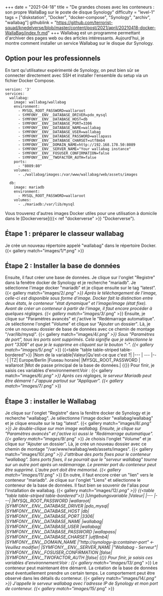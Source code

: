 +++
date = "2021-04-18"
title = "De grandes choses avec les conteneurs : son propre WallaBag sur le poste de disque Synology"
difficulty = "level-1"
tags = ["diskstation", "Docker", "docker-compose", "Synology", "archiv", "wallabag"]
githublink = "https://github.com/terrorist-squad/knedelverse/blob/master/content/post/2021/april/20210418-docker-WallaBag/index.fr.md"
+++
Wallabag est un programme permettant d'archiver des pages web ou des articles intéressants. Aujourd'hui, je montre comment installer un service Wallabag sur le disque dur Synology.
## Option pour les professionnels
En tant qu'utilisateur expérimenté de Synology, on peut bien sûr se connecter directement avec SSH et installer l'ensemble du setup via un fichier Docker Compose.
```
version: '3'
services:
  wallabag:
    image: wallabag/wallabag
    environment:
      - MYSQL_ROOT_PASSWORD=wallaroot
      - SYMFONY__ENV__DATABASE_DRIVER=pdo_mysql
      - SYMFONY__ENV__DATABASE_HOST=db
      - SYMFONY__ENV__DATABASE_PORT=3306
      - SYMFONY__ENV__DATABASE_NAME=wallabag
      - SYMFONY__ENV__DATABASE_USER=wallabag
      - SYMFONY__ENV__DATABASE_PASSWORD=wallapass
      - SYMFONY__ENV__DATABASE_CHARSET=utf8mb4
      - SYMFONY__ENV__DOMAIN_NAME=http://192.168.178.50:8089
      - SYMFONY__ENV__SERVER_NAME="Your wallabag instance"
      - SYMFONY__ENV__FOSUSER_CONFIRMATION=false
      - SYMFONY__ENV__TWOFACTOR_AUTH=false
    ports:
      - "8089:80"
    volumes:
      - ./wallabag/images:/var/www/wallabag/web/assets/images

  db:
    image: mariadb
    environment:
      - MYSQL_ROOT_PASSWORD=wallaroot
    volumes:
      - ./mariadb:/var/lib/mysql

```
Vous trouverez d'autres images Docker utiles pour une utilisation à domicile dans le [Dockerverse]({{< ref "dockerverse" >}} "Dockerverse").
## Étape 1 : préparer le classeur wallabag
Je crée un nouveau répertoire appelé "wallabag" dans le répertoire Docker.
{{< gallery match="images/1/*.png" >}}

## Étape 2 : Installer la base de données
Ensuite, il faut créer une base de données. Je clique sur l'onglet "Registre" dans la fenêtre docker de Synology et je recherche "mariadb". Je sélectionne l'image docker "mariadb" et je clique ensuite sur le tag "latest".
{{< gallery match="images/2/*.png" >}}
Après le téléchargement de l'image, celle-ci est disponible sous forme d'image. Docker fait la distinction entre deux états, le conteneur "état dynamique" et l'image/image (état fixe). Avant de créer un conteneur à partir de l'image, il faut encore procéder à quelques réglages.
{{< gallery match="images/3/*.png" >}}
Ensuite, je clique sur "Paramètres avancés" et j'active le "Redémarrage automatique". Je sélectionne l'onglet "Volume" et clique sur "Ajouter un dossier". Là, je crée un nouveau dossier de base de données avec ce chemin de montage "/var/lib/mysql".
{{< gallery match="images/4/*.png" >}}
Sous "Paramètres de port", tous les ports sont supprimés. Cela signifie que je sélectionne le port "3306" et que je le supprime en cliquant sur le bouton "-".
{{< gallery match="images/5/*.png" >}}
{{<table "table table-striped table-bordered">}}
|Nom de la variable|Valeur|Qu'est-ce que c'est ?|
|--- | --- |---|
|TZ| Europe/Berlin	|Fuseau horaire|
|MYSQL_ROOT_PASSWORD	 | wallaroot |Mot de passe principal de la base de données.|
{{</table>}}
Pour finir, je saisis ces variables d'environnement:Voir :
{{< gallery match="images/6/*.png" >}}
Après ces réglages, le serveur Mariadb peut être démarré ! J'appuie partout sur "Appliquer".
{{< gallery match="images/7/*.png" >}}

## Étape 3 : installer le Wallabag
Je clique sur l'onglet "Registre" dans la fenêtre docker de Synology et je recherche "wallabag". Je sélectionne l'image docker "wallabag/wallabag" et je clique ensuite sur le tag "latest".
{{< gallery match="images/8/*.png" >}}
Je double-clique sur mon image wallabag. Ensuite, je clique sur "Paramètres avancés" et j'active ici aussi le "Redémarrage automatique".
{{< gallery match="images/9/*.png" >}}
Je choisis l'onglet "Volume" et je clique sur "Ajouter un dossier". Là, je crée un nouveau dossier avec ce chemin de montage "/var/www/wallabag/web/assets/images".
{{< gallery match="images/10/*.png" >}}
J'attribue des ports fixes pour le conteneur "wallabag". Sans ports fixes, il se pourrait que le "serveur wallabag" tourne sur un autre port après un redémarrage. Le premier port du conteneur peut être supprimé. L'autre port doit être mémorisé.
{{< gallery match="images/11/*.png" >}}
En outre, il faut encore créer un "lien" vers le conteneur "mariadb". Je clique sur l'onglet "Liens" et sélectionne le conteneur de la base de données. Il faut bien se souvenir de l'alias pour l'installation de wallabag.
{{< gallery match="images/12/*.png" >}}
{{<table "table table-striped table-bordered">}}
|Umgebungsvariable	|Valeur|
|--- |---|
|MYSQL_ROOT_PASSWORD	|wallaroot|
|SYMFONY__ENV__DATABASE_DRIVER	|pdo_mysql|
|SYMFONY__ENV__DATABASE_HOST	|db|
|SYMFONY__ENV__DATABASE_PORT	|3306|
|SYMFONY__ENV__DATABASE_NAME	|wallabag|
|SYMFONY__ENV__DATABASE_USER	|wallabag|
|SYMFONY__ENV__DATABASE_PASSWORD	|wallapass|
|SYMFONY__ENV__DATABASE_CHARSET |utf8mb4|
|SYMFONY__ENV__DOMAIN_NAME	|"http://synology-ip:container-port" <- Veuillez modifier|
|SYMFONY__ENV__SERVER_NAME	|"Wallabag - Serveur"|
|SYMFONY__ENV__FOSUSER_CONFIRMATION	|false|
|SYMFONY__ENV__TWOFACTOR_AUTH	|false|
{{</table>}}
Pour finir, je saisis ces variables d'environnement:Voir :
{{< gallery match="images/13/*.png" >}}
Le conteneur peut maintenant être démarré. La création de la base de données peut éventuellement prendre un certain temps. Le comportement peut être observé dans les détails du conteneur.
{{< gallery match="images/14/*.png" >}}
J'appelle le serveur wallabag avec l'adresse IP de Synology et mon port de conteneur.
{{< gallery match="images/15/*.png" >}}
